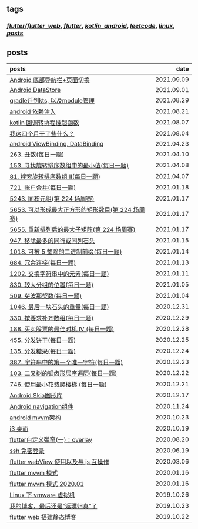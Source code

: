 

## tags

### ***[flutter/flutter_web](flutter/flutter_web/flutter_web.md)***, ***[flutter](flutter/flutter.md)***, ***[kotlin_android](kotlin_android/kotlin_android.md)***, ***[leetcode](leetcode/leetcode.md)***, ***[linux](linux/linux.md)***, ***[posts](posts/posts.md)***                
## posts

|posts|date|
|:-|-:|
|[Android 底部导航栏+页面切换](kotlin_android/android_bottom_navigation.md)|2021.09.09|
|[Android DataStore](kotlin_android/android_datastore.md)|2021.09.01|
|[gradle迁到kts, 以及module管理](kotlin_android/gradle_kts_and_module.md)|2021.08.29|
|[android 依赖注入](kotlin_android/android_依赖注入.md)|2021.08.21|
|[kotlin 回调转协程挂起函数](kotlin_android/kotlin_回调转协程挂起函数.md)|2021.08.07|
|[我这四个月干了些什么？](posts/我这四个月干了些什么.md)|2021.08.04|
|[android ViewBinding, DataBinding](kotlin_android/viewbinding_databinding.md)|2021.04.23|
|[263. 丑数(每日一题)](leetcode/263_丑数.md)|2021.04.10|
|[153. 寻找旋转排序数组中的最小值(每日一题)](leetcode/153_寻找旋转排序数组中的最小值.md)|2021.04.08|
|[81. 搜索旋转排序数组 II(每日一题)](leetcode/81_搜索旋转排序数组II.md)|2021.04.07|
|[721. 账户合并(每日一题)](leetcode/721_账户合并.md)|2021.01.18|
|[5243. 同积元组(第 224 场周赛)](leetcode/5243_同积元组.md)|2021.01.17|
|[5653. 可以形成最大正方形的矩形数目(第 224 场周赛)](leetcode/5653_可以形成最大正方形的矩形数目.md)|2021.01.17|
|[5655. 重新排列后的最大子矩阵(第 224 场周赛)](leetcode/5655_重新排列后的最大子矩阵.md)|2021.01.17|
|[947. 移除最多的同行或同列石头](leetcode/947_移除最多的同行或同列石头.md)|2021.01.15|
|[1018. 可被 5 整除的二进制前缀(每日一题)](leetcode/1018_可被5整除的二进制前缀.md)|2021.01.14|
|[684. 冗余连接(每日一题)](leetcode/684_冗余连接.md)|2021.01.13|
|[1202. 交换字符串中的元素(每日一题)](leetcode/1202_交换字符串中的元素.md)|2021.01.11|
|[830. 较大分组的位置(每日一题)](leetcode/830_较大分组的位置.md)|2021.01.05|
|[509. 斐波那契数(每日一题)](leetcode/509_斐波那契数.md)|2021.01.04|
|[1046. 最后一块石头的重量(每日一题)](leetcode/1046_最后一块石头的重量.md)|2020.12.31|
|[330. 按要求补齐数组(每日一题)](leetcode/330_按要求补齐数组.md)|2020.12.29|
|[188. 买卖股票的最佳时机 IV (每日一题)](leetcode/188_买卖股票的最佳时机IV.md)|2020.12.28|
|[455. 分发饼干(每日一题)](leetcode/455_分发饼干.md)|2020.12.25|
|[135. 分发糖果(每日一题)](leetcode/135_分发糖果.md)|2020.12.24|
|[387. 字符串中的第一个唯一字符(每日一题)](leetcode/387_字符串中的第一个唯一字符.md)|2020.12.23|
|[103. 二叉树的锯齿形层序遍历(每日一题)](leetcode/103_二叉树的锯齿形层序遍历.md)|2020.12.22|
|[746. 使用最小花费爬楼梯 (每日一题)](leetcode/746_使用最小花费爬楼梯.md)|2020.12.21|
|[Android Skia图形库](kotlin_android/android_skia.md)|2020.12.17|
|[Android navigation组件](kotlin_android/android_navigation.md)|2020.11.24|
|[android mvvm架构](kotlin_android/android_mvvm.md)|2020.10.23|
|[i3 桌面](linux/i3桌面.md)|2020.10.19|
|[flutter自定义弹窗(一)：overlay](flutter/flutter_overlay.md)|2020.08.20|
|[ssh 免密登录](linux/ssh_免密登录.md)|2020.06.19|
|[flutter webView 使用以及与 js 互操作](flutter/flutter_webview.md)|2020.03.06|
|[flutter mvvm 模式](flutter/flutter_mvvm_模式.md)|2020.01.16|
|[flutter mvvm 模式 2020.01](flutter/flutter_mvvm_模式2.md)|2020.01.16|
|[Linux 下 vmware 虚拟机](linux/vmware_install.md)|2019.10.26|
|[我的博客，最后还是“返璞归真”了](posts/我的博客最后还是返璞归真了.md)|2019.10.23|
|[flutter web 搭建静态博客](flutter/flutter_web/flutter_web搭建静态博客.md)|2019.10.22|
